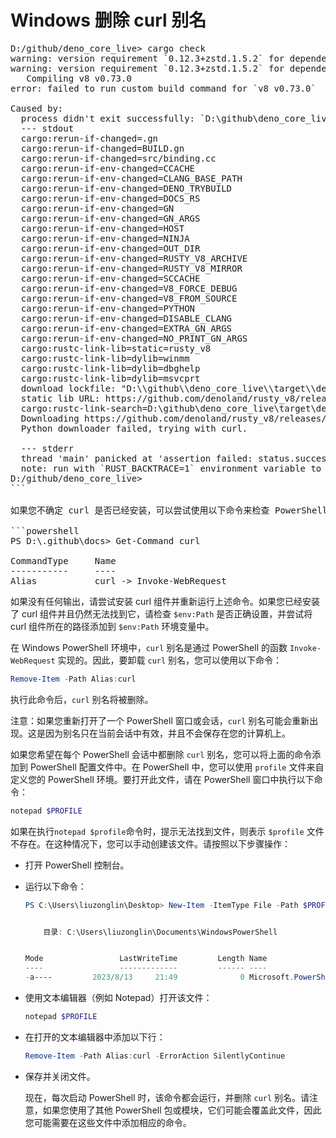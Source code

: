 # Windows 删除 curl 别名

<pre>
D:/github/deno_core_live> cargo check
warning: version requirement `0.12.3+zstd.1.5.2` for dependency `zstd` includes semver metadata which will be ignored, removing the metadata is recommended to avoid confusion
warning: version requirement `0.12.3+zstd.1.5.2` for dependency `zstd` includes semver metadata which will be ignored, removing the metadata is recommended to avoid confusion
   Compiling v8 v0.73.0
error: failed to run custom build command for `v8 v0.73.0`

Caused by:
  process didn't exit successfully: `D:\github\deno_core_live\target\debug\build\v8-0f1318cc13004c3a\build-script-build` (exit code: 101)
  --- stdout
  cargo:rerun-if-changed=.gn
  cargo:rerun-if-changed=BUILD.gn
  cargo:rerun-if-changed=src/binding.cc
  cargo:rerun-if-env-changed=CCACHE
  cargo:rerun-if-env-changed=CLANG_BASE_PATH
  cargo:rerun-if-env-changed=DENO_TRYBUILD
  cargo:rerun-if-env-changed=DOCS_RS
  cargo:rerun-if-env-changed=GN
  cargo:rerun-if-env-changed=GN_ARGS
  cargo:rerun-if-env-changed=HOST
  cargo:rerun-if-env-changed=NINJA
  cargo:rerun-if-env-changed=OUT_DIR
  cargo:rerun-if-env-changed=RUSTY_V8_ARCHIVE
  cargo:rerun-if-env-changed=RUSTY_V8_MIRROR
  cargo:rerun-if-env-changed=SCCACHE
  cargo:rerun-if-env-changed=V8_FORCE_DEBUG
  cargo:rerun-if-env-changed=V8_FROM_SOURCE
  cargo:rerun-if-env-changed=PYTHON
  cargo:rerun-if-env-changed=DISABLE_CLANG
  cargo:rerun-if-env-changed=EXTRA_GN_ARGS
  cargo:rerun-if-env-changed=NO_PRINT_GN_ARGS
  cargo:rustc-link-lib=static=rusty_v8
  cargo:rustc-link-lib=dylib=winmm
  cargo:rustc-link-lib=dylib=dbghelp
  cargo:rustc-link-lib=dylib=msvcprt
  download lockfile: "D:\\github\\deno_core_live\\target\\debug\\build\\lib_download.fslock"
  static lib URL: https://github.com/denoland/rusty_v8/releases/download/v0.73.0/rusty_v8_release_x86_64-pc-windows-msvc.lib
  cargo:rustc-link-search=D:\github\deno_core_live\target\debug\gn_out\obj
  Downloading https://github.com/denoland/rusty_v8/releases/download/v0.73.0/rusty_v8_release_x86_64-pc-windows-msvc.lib
  Python downloader failed, trying with curl.

  --- stderr
  thread 'main' panicked at 'assertion failed: status.success()', C:\Users\liuzonglin\.cargo\registry\src\mirrors.ustc.edu.cn-61ef6e0cd06fb9b8\v8-0.73.0\build.rs:431:3
  note: run with `RUST_BACKTRACE=1` environment variable to display a backtrace
D:/github/deno_core_live>  
```

如果您不确定 curl 是否已经安装，可以尝试使用以下命令来检查 PowerShell 中可用的命令：

```powershell
PS D:\.github\docs> Get-Command curl

CommandType     Name                                               Version    Source
-----------     ----                                               -------    ------
Alias           curl -> Invoke-WebRequest
</pre>

如果没有任何输出，请尝试安装 curl 组件并重新运行上述命令。如果您已经安装了 curl 组件并且仍然无法找到它，请检查 `$env:Path` 是否正确设置，并尝试将 curl 组件所在的路径添加到 `$env:Path` 环境变量中。

在 Windows PowerShell 环境中，`curl` 别名是通过 PowerShell 的函数 `Invoke-WebRequest` 实现的。因此，要卸载 `curl` 别名，您可以使用以下命令：

```powershell
Remove-Item -Path Alias:curl
```

执行此命令后，`curl` 别名将被删除。

注意：如果您重新打开了一个 PowerShell 窗口或会话，`curl` 别名可能会重新出现。这是因为别名只在当前会话中有效，并且不会保存在您的计算机上。

如果您希望在每个 PowerShell 会话中都删除 `curl` 别名，您可以将上面的命令添加到 PowerShell 配置文件中。在 PowerShell 中，您可以使用 `profile` 文件来自定义您的 PowerShell 环境。要打开此文件，请在 PowerShell 窗口中执行以下命令：

```powershell
notepad $PROFILE
```

如果在执行`notepad $profile`命令时，提示无法找到文件，则表示 `$profile` 文件不存在。在这种情况下，您可以手动创建该文件。请按照以下步骤操作：

- 打开 PowerShell 控制台。
- 运行以下命令：

  ```powershell
  PS C:\Users\liuzonglin\Desktop> New-Item -ItemType File -Path $PROFILE -Force


      目录: C:\Users\liuzonglin\Documents\WindowsPowerShell


  Mode                 LastWriteTime         Length Name
  ----                 -------------         ------ ----
  -a----         2023/8/13     21:49              0 Microsoft.PowerShell_profile.ps1
  ```

- 使用文本编辑器（例如 Notepad）打开该文件：

  ```powershell
  notepad $PROFILE
  ```

- 在打开的文本编辑器中添加以下行：

  ```powershell
  Remove-Item -Path Alias:curl -ErrorAction SilentlyContinue
  ```

- 保存并关闭文件。

  现在，每次启动 PowerShell 时，该命令都会运行，并删除 `curl` 别名。请注意，如果您使用了其他 PowerShell 包或模块，它们可能会覆盖此文件，因此您可能需要在这些文件中添加相应的命令。
